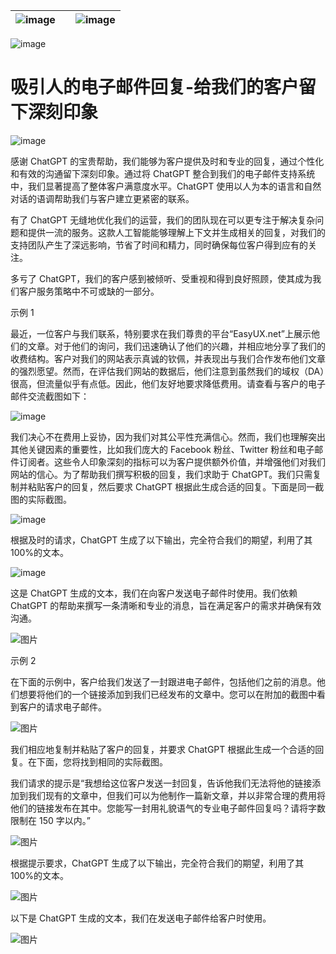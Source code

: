 | ![image](img/chapter_title_corner_decoration_left.png) |  | ![image](img/chapter_title_corner_decoration_right.png) |
| --- | --- | --- |

![image](img/chapter_title_above.png)

# 吸引人的电子邮件回复-给我们的客户留下深刻印象

![image](img/chapter_title_below.png)

感谢 ChatGPT 的宝贵帮助，我们能够为客户提供及时和专业的回复，通过个性化和有效的沟通留下深刻印象。通过将 ChatGPT 整合到我们的电子邮件支持系统中，我们显著提高了整体客户满意度水平。ChatGPT 使用以人为本的语言和自然对话的语调帮助我们与客户建立更紧密的联系。

有了 ChatGPT 无缝地优化我们的运营，我们的团队现在可以更专注于解决复杂问题和提供一流的服务。这款人工智能能够理解上下文并生成相关的回复，对我们的支持团队产生了深远影响，节省了时间和精力，同时确保每位客户得到应有的关注。

多亏了 ChatGPT，我们的客户感到被倾听、受重视和得到良好照顾，使其成为我们客户服务策略中不可或缺的一部分。

示例 1

最近，一位客户与我们联系，特别要求在我们尊贵的平台“EasyUX.net”上展示他们的文章。对于他们的询问，我们迅速确认了他们的兴趣，并相应地分享了我们的收费结构。客户对我们的网站表示真诚的钦佩，并表现出与我们合作发布他们文章的强烈愿望。然而，在评估我们网站的数据后，他们注意到虽然我们的域权（DA）很高，但流量似乎有点低。因此，他们友好地要求降低费用。请查看与客户的电子邮件交流截图如下：

![image](img/image030.jpg)

我们决心不在费用上妥协，因为我们对其公平性充满信心。然而，我们也理解突出其他关键因素的重要性，比如我们庞大的 Facebook 粉丝、Twitter 粉丝和电子邮件订阅者。这些令人印象深刻的指标可以为客户提供额外价值，并增强他们对我们网站的信心。为了帮助我们撰写积极的回复，我们求助于 ChatGPT。我们只需复制并粘贴客户的回复，然后要求 ChatGPT 根据此生成合适的回复。下面是同一截图的实际截图。

![image](img/image011.jpg)

根据及时的请求，ChatGPT 生成了以下输出，完全符合我们的期望，利用了其 100%的文本。

![image](img/image012.jpg)

这是 ChatGPT 生成的文本，我们在向客户发送电子邮件时使用。我们依赖 ChatGPT 的帮助来撰写一条清晰和专业的消息，旨在满足客户的需求并确保有效沟通。

![图片](img/image038.jpg)

示例 2

在下面的示例中，客户给我们发送了一封跟进电子邮件，包括他们之前的消息。他们想要将他们的一个链接添加到我们已经发布的文章中。您可以在附加的截图中看到客户的请求电子邮件。

![图片](img/image007.jpg)

我们相应地复制并粘贴了客户的回复，并要求 ChatGPT 根据此生成一个合适的回复。在下面，您将找到相同的实际截图。

我们请求的提示是“我想给这位客户发送一封回复，告诉他我们无法将他的链接添加到我们现有的文章中，但我们可以为他制作一篇新文章，并以非常合理的费用将他们的链接发布在其中。您能写一封用礼貌语气的专业电子邮件回复吗？请将字数限制在 150 字以内。”

![图片](img/image034.jpg)

根据提示要求，ChatGPT 生成了以下输出，完全符合我们的期望，利用了其 100%的文本。

![图片](img/image005.jpg)

以下是 ChatGPT 生成的文本，我们在发送电子邮件给客户时使用。

![图片](img/image013.jpg)
